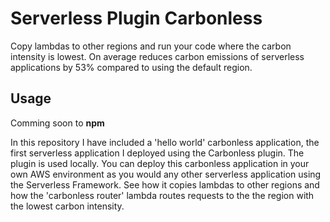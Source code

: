 # Serverless Plugin Carbonless

Copy lambdas to other regions and run your code where the carbon intensity is lowest. On average reduces carbon emissions of serverless applications by 53% compared to using the default region.

## Usage

Comming soon to **npm**

In this repository I have included a 'hello world' carbonless application, the first serverless application I deployed using the Carbonless plugin. The plugin is used locally. You can deploy this carbonless application in your own AWS environment as you would any other serverless application using the Serverless Framework. See how it copies lambdas to other regions and how the 'carbonless router' lambda routes requests to the the region with the lowest carbon intensity.
